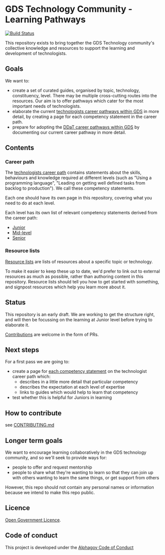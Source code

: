 # GDS Technology Community - Learning Pathways

[![Build Status](https://circleci.com/gh/alphagov/gds-tech-learning-pathway.svg?&style=shield)](https://circleci.com/gh/alphagov/gds-tech-learning-pathway)

This repository exists to bring together the GDS Technology community's collective knowledge and resources to support the learning and development of technologists.

## Goals

We want to:

- create a set of curated guides, organised by topic, technology, constituency, level. There may be multiple cross-cutting routes into the resources. Our aim is to offer pathways which cater for the most important needs of technologists.
- elaborate the current [technologists career pathways within GDS](https://docs.google.com/document/d/1_svjdchS8LIyKDF6-FAfVPSuvJmoIRgTQukuxl0XRfM/edit) in more detail, by creating a page for each competency statement in the career path.
- prepare for adopting the [DDaT career pathways within GDS](https://www.gov.uk/government/collections/digital-data-and-technology-job-roles-in-government#technical:-software-developer-) by documenting our current career pathway in more detail.

## Contents
### Career path
The [technologists career path](https://docs.google.com/document/d/1_svjdchS8LIyKDF6-FAfVPSuvJmoIRgTQukuxl0XRfM/edit) contains statements about the skills, behaviours and knowledge required at different levels (such as "Using a programming language", "Leading on getting well defined tasks from backlog to production"). We call these competency statements.

Each one should have its own page in this repository, covering what you need to do at each level.

Each level has its own list of relevant competency statements derived from the career path:
- [Junior](/career-path/junior.md)
- [Mid-level](/career-path/mid.md)
- [Senior](/career-path/senior.md)

### Resource lists
[Resource lists](/resources) are lists of resources about a specific topic or technology.

To make it easier to keep these up to date, we'd prefer to link out to external resources as much as possible, rather than authoring content in this repository. Resource lists should tell you how to get started with something, and signpost resources which help you learn more about it.

## Status

This repository is an early draft.  We are working to get the structure right, and will then be focussing on the learning at Junior level before trying to elaborate it.

[Contributions](CONTRIBUTING.md) are welcome in the form of PRs.

## Next steps

For a first pass we are going to:

- create a page for [each competency statement](/career-path/competencies/) on the technologist career path which:
  - describes in a little more detail that particular competency
  - describes the expectation at each level of expertise
  - links to guides which would help to learn that competency
- test whether this is helpful for Juniors in learning

## How to contribute

see [CONTRIBUTING.md](CONTRIBUTING.md)

## Longer term goals

We want to encourage learning collaboratively in the GDS technology community, and so we'll seek to provide ways for:

- people to offer and request mentorship
- people to share what they're wanting to learn so that they can join up with others wanting to learn the same things, or get support from others

However, this repo should not contain any personal names or information because we intend to make this repo public.

## Licence

[Open Government Licence](LICENCE.md).

## Code of conduct

This project is developed under the [Alphagov Code of Conduct](https://github.com/alphagov/code-of-conduct)
